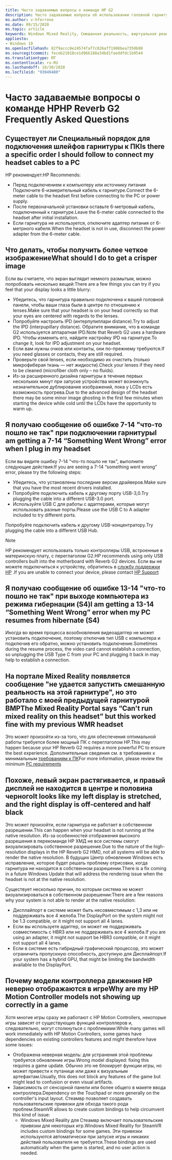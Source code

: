 ```yaml
---
title: Часто задаваемые вопросы о команде HP G2
description: Часто задаваемые вопросы об использовании головной гарнитуры команды HP
ms.author: v-hferrone
ms.date: 09/15/2020
ms.topic: article
keywords: Windows Mixed Reality, Смешанная реальность, виртуальная реальность, VR, MR, устранение неполадок, ошибки, Справка, поддержка, производительность
appliesto:
- Windows 10
ms.openlocfilehash: 82f9accc8e24574faf7c826aff1908bea7350b08
ms.sourcegitcommit: feceb21018ce1d966188a34bd1faeddfdc1b9544
ms.translationtype: MT
ms.contentlocale: ru-RU
ms.lasthandoff: 10/30/2020
ms.locfileid: "93049480"
---
```

# <a name="hp-reverb-g2-frequently-asked-questions"></a><span data-ttu-id="691c8-104">Часто задаваемые вопросы о команде HP</span><span class="sxs-lookup"><span data-stu-id="691c8-104">HP Reverb G2 Frequently Asked Questions</span></span>

## <a name="is-there-a-specific-order-i-should-follow-to-connect-my-headset-cables-to-a-pc"></a><span data-ttu-id="691c8-105">Существует ли Специальный порядок для подключения шлейфов гарнитуры к ПК</span><span class="sxs-lookup"><span data-stu-id="691c8-105">Is there a specific order I should follow to connect my headset cables to a PC</span></span>

<span data-ttu-id="691c8-106">HP рекомендует:</span><span class="sxs-lookup"><span data-stu-id="691c8-106">HP Recommends:</span></span>

- <span data-ttu-id="691c8-107">Перед подключением к компьютеру или источнику питания Подключите 6-измерительный кабель к гарнитуре.</span><span class="sxs-lookup"><span data-stu-id="691c8-107">Connect the 6-meter cable to the headset first before connecting to the PC or power supply.</span></span>
- <span data-ttu-id="691c8-108">После первоначальной установки оставьте 6-метровый кабель, подключенный к гарнитуре.</span><span class="sxs-lookup"><span data-stu-id="691c8-108">Leave the 6-meter cable connected to the headset after initial installation.</span></span>
- <span data-ttu-id="691c8-109">Если гарнитура не используется, отключите адаптер питания от 6-метрного кабеля.</span><span class="sxs-lookup"><span data-stu-id="691c8-109">When the headset is not in use, disconnect the power adapter from the 6-meter cable.</span></span>

## <a name="what-should-i-do-to-get-a-crisper-image"></a><span data-ttu-id="691c8-110">Что делать, чтобы получить более четкое изображение</span><span class="sxs-lookup"><span data-stu-id="691c8-110">What should I do to get a crisper image</span></span>

<span data-ttu-id="691c8-111">Если вы считаете, что экран выглядит немного размытым, можно попробовать несколько вещей:</span><span class="sxs-lookup"><span data-stu-id="691c8-111">There are a few things you can try if you feel that your display looks a little blurry:</span></span>

- <span data-ttu-id="691c8-112">Убедитесь, что гарнитура правильно подключена к вашей головной панели, чтобы ваши глаза были в центре по отношению к lenses.</span><span class="sxs-lookup"><span data-stu-id="691c8-112">Make sure that your headset is on your head correctly so that your eyes are centered with regards to the lenses.</span></span>
- <span data-ttu-id="691c8-113">Попробуйте настроить IPD (интерпупиллари distance).</span><span class="sxs-lookup"><span data-stu-id="691c8-113">Try to adjust the IPD (interpupillary distance).</span></span> <span data-ttu-id="691c8-114">Обратите внимание, что в команде G2 используется аппаратная IPD.</span><span class="sxs-lookup"><span data-stu-id="691c8-114">Note that Reverb G2 uses a hardware IPD.</span></span> <span data-ttu-id="691c8-115">Чтобы изменить его, найдите настройку IPD на гарнитуре.</span><span class="sxs-lookup"><span data-stu-id="691c8-115">To change it, look for IPD adjustment on your headset.</span></span>
- <span data-ttu-id="691c8-116">Если вам нужны очков или контакты, они по-прежнему требуются.</span><span class="sxs-lookup"><span data-stu-id="691c8-116">If you need glasses or contacts, they are still required.</span></span>
- <span data-ttu-id="691c8-117">Проверьте свой lenses, если необходимо их очистить (только микрофиберая ткань — нет жидкости).</span><span class="sxs-lookup"><span data-stu-id="691c8-117">Check your lenses if they need to be cleaned (microfiber cloth only – no fluids).</span></span>
- <span data-ttu-id="691c8-118">Из-за расширенного дизайна гарнитуры в течение первых нескольких минут при запуске устройства может возникнуть незначительное дублирование изображений, пока у LCDs есть возможность прогрева.</span><span class="sxs-lookup"><span data-stu-id="691c8-118">Due to the advanced design of the headset there may be some minor image ghosting in the first few minutes when starting the device while cold until the LCDs have the opportunity to warm up.</span></span>

## <a name="i-am-getting-a-7-14-something-went-wrong-error-when-i-plug-in-my-headset"></a><span data-ttu-id="691c8-119">Я получаю сообщение об ошибке 7-14 "что-то пошло не так" при подключении гарнитуры</span><span class="sxs-lookup"><span data-stu-id="691c8-119">I am getting a 7-14 “Something Went Wrong” error when I plug in my headset</span></span>

<span data-ttu-id="691c8-120">Если вы видите ошибку 7-14 "что-то пошло не так", выполните следующие действия:</span><span class="sxs-lookup"><span data-stu-id="691c8-120">If you are seeing a 7-14 “something went wrong” error, please try the following steps:</span></span>

- <span data-ttu-id="691c8-121">Убедитесь, что установлены последние версии драйверов.</span><span class="sxs-lookup"><span data-stu-id="691c8-121">Make sure that you have the most recent drivers installed.</span></span>
- <span data-ttu-id="691c8-122">Попробуйте подключить кабель к другому порту USB-3,0.</span><span class="sxs-lookup"><span data-stu-id="691c8-122">Try plugging the cable into a different USB-3.0 port.</span></span>
- <span data-ttu-id="691c8-123">Используйте USB C для работы с адаптерами, которые могут использовать разные порты.</span><span class="sxs-lookup"><span data-stu-id="691c8-123">Please use the USB C to A adapter included to try different ports.</span></span>

<span data-ttu-id="691c8-124">Попробуйте подключить кабель к другому USB-концентратору.</span><span class="sxs-lookup"><span data-stu-id="691c8-124">Try plugging the cable into a different USB Hub.</span></span>  

> [!NOTE]
> <span data-ttu-id="691c8-125">HP рекомендует использовать только контроллеры USB, встроенные в материнскую плату, с переглаголом G2.</span><span class="sxs-lookup"><span data-stu-id="691c8-125">HP recommends using only USB controllers built into the motherboard with Reverb G2 devices.</span></span>
> <span data-ttu-id="691c8-126">Если вы не можете подключиться к устройству, обратитесь в [службу поддержки HP](https://support.hp.com/us-en) .</span><span class="sxs-lookup"><span data-stu-id="691c8-126">If you are unable to connect your device, please contact [HP Support](https://support.hp.com/us-en)</span></span>

## <a name="i-am-getting-a-13-14-something-went-wrong-error-when-my-pc-resumes-from-hibernate-s4"></a><span data-ttu-id="691c8-127">Я получаю сообщение об ошибке 13-14 "что-то пошло не так" при выходе компьютера из режима гибернации (S4)</span><span class="sxs-lookup"><span data-stu-id="691c8-127">I am getting a 13-14 “Something Went Wrong” error when my PC resumes from hibernate (S4)</span></span>

<span data-ttu-id="691c8-128">Иногда во время процесса возобновления видеоадаптер не может установить подключение, поэтому отключив тип USB с компьютера и подключив его обратно, можно установить подключение.</span><span class="sxs-lookup"><span data-stu-id="691c8-128">Sometimes during the resume process, the video card cannot establish a connection, so unplugging the USB Type C from your PC and plugging it back in may help to establish a connection.</span></span>

## <a name="the-mixed-reality-portal-says-cant-run-mixed-reality-on-this-headset-but-this-worked-fine-with-my-previous-wmr-headset"></a><span data-ttu-id="691c8-129">На портале Mixed Reality появляется сообщение "не удается запустить смешанную реальность на этой гарнитуре", но это работало с моей предыдущей гарнитурой ВМР</span><span class="sxs-lookup"><span data-stu-id="691c8-129">The Mixed Reality Portal says “Can't run mixed reality on this headset” but this worked fine with my previous WMR headset</span></span>

<span data-ttu-id="691c8-130">Это может произойти из-за того, что для обеспечения оптимальной работы требуется более мощный ПК с переглаголом HP.</span><span class="sxs-lookup"><span data-stu-id="691c8-130">This may happen because your HP Reverb G2 requires a more powerful PC to ensure the best experience.</span></span> <span data-ttu-id="691c8-131">Дополнительные сведения см. в требованиях к минимальным [требованиям к ПК](windows-mixed-reality-minimum-pc-hardware-compatibility-guidelines.md)</span><span class="sxs-lookup"><span data-stu-id="691c8-131">For more information, please review the minimum [PC requirements](windows-mixed-reality-minimum-pc-hardware-compatibility-guidelines.md)</span></span>

## <a name="it-looks-like-my-left-display-is-stretched-and-the-right-display-is-off-centered-and-half-black"></a><span data-ttu-id="691c8-132">Похоже, левый экран растягивается, и правый дисплей не находится в центре и половина черного</span><span class="sxs-lookup"><span data-stu-id="691c8-132">It looks like my left display is stretched, and the right display is off-centered and half black</span></span>

<span data-ttu-id="691c8-133">Это может произойти, если гарнитура не работает в собственном разрешении.</span><span class="sxs-lookup"><span data-stu-id="691c8-133">This can happen when your headset is not running at the native resolution.</span></span> <span data-ttu-id="691c8-134">Из-за особенностей отображения высокого разрешения в перекоманде HP ХМД не все системы смогут визуализировать собственное разрешение.</span><span class="sxs-lookup"><span data-stu-id="691c8-134">Due to the nature of the high-resolution displays in the HP Reverb G2 HMD, not all systems will be able to render the native resolution.</span></span> <span data-ttu-id="691c8-135">В будущих Центр обновления Windows есть исправление, которое будет решать проблему отрисовки, когда гарнитура не находится в собственном разрешении.</span><span class="sxs-lookup"><span data-stu-id="691c8-135">There is a fix coming in a future Windows Update that will address the rendering issue when the headset is not at the native resolution.</span></span>

<span data-ttu-id="691c8-136">Существует несколько причин, по которым система не может визуализироваться в собственном разрешении:</span><span class="sxs-lookup"><span data-stu-id="691c8-136">There are a few reasons why your system is not able to render at the native resolution:</span></span>

- <span data-ttu-id="691c8-137">Дисплайпорт в системе может быть несовместимым с 1,3 или не поддерживать все 4 желоба.</span><span class="sxs-lookup"><span data-stu-id="691c8-137">The DisplayPort on the system might not be 1.3 compatible, or it might not support all 4 lanes.</span></span>
- <span data-ttu-id="691c8-138">Если вы используете адаптер, он может не поддерживать совместимость с HBR3 или не поддерживать все 4 желоба.</span><span class="sxs-lookup"><span data-stu-id="691c8-138">If you are using an adapter, it might not support be HBR3 compatible, or it might not support all 4 lanes.</span></span>
- <span data-ttu-id="691c8-139">Если в системе есть гибридный графический процессор, это может ограничить пропускную способность, доступную для Дисплайпорт.</span><span class="sxs-lookup"><span data-stu-id="691c8-139">If your system has a hybrid GPU, that might be limiting the bandwidth available to the DisplayPort.</span></span>

## <a name="why-are-my-hp-motion-controller-models-not-showing-up-correctly-in-a-game"></a><span data-ttu-id="691c8-140">Почему модели контроллера движения HP неверно отображаются в игре</span><span class="sxs-lookup"><span data-stu-id="691c8-140">Why are my HP Motion Controller models not showing up correctly in a game</span></span>

<span data-ttu-id="691c8-141">Хотя многие игры сразу же работают с HP Motion Controllers, некоторые игры зависят от существующих функций контроллеров и, следовательно, могут столкнуться с проблемами:</span><span class="sxs-lookup"><span data-stu-id="691c8-141">While many games will work immediately with HP Motion Controllers, some games have dependencies on existing controllers features and might therefore have some issues:</span></span>

- <span data-ttu-id="691c8-142">Отображена неверная модель: для устранения этой проблемы требуется обновление игры.</span><span class="sxs-lookup"><span data-stu-id="691c8-142">Wrong model displayed: fixing this requires a game update.</span></span> <span data-ttu-id="691c8-143">Обычно это не блокирует функции игры, но может привести к путанице или даже к визуальным артефактам.</span><span class="sxs-lookup"><span data-stu-id="691c8-143">Usually, this does not block any features of the game but might lead to confusion or even visual artifacts.</span></span>
- <span data-ttu-id="691c8-144">Зависимость от сенсорной панели или более общего в макете ввода контроллера.</span><span class="sxs-lookup"><span data-stu-id="691c8-144">Dependency on the Touchpad or more generally on the controller's input layout.</span></span> <span data-ttu-id="691c8-145">Стеамвр позволяет создавать пользовательские привязки для обхода такого рода проблем:</span><span class="sxs-lookup"><span data-stu-id="691c8-145">SteamVR allows to create custom bindings to help circumvent this kind of issue:</span></span>
    - <span data-ttu-id="691c8-146">Windows Mixed Reality для Стеамвр включает пользовательские привязки для некоторых игр.</span><span class="sxs-lookup"><span data-stu-id="691c8-146">Windows Mixed Reality for SteamVR includes custom bindings for some games.</span></span> <span data-ttu-id="691c8-147">Эти привязки используются автоматически при запуске игры и никаких действий пользователя не требуется.</span><span class="sxs-lookup"><span data-stu-id="691c8-147">These bindings are used automatically when the game is started, and no user action is needed.</span></span>